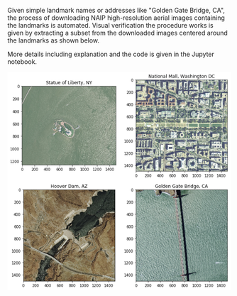 Given simple landmark names or addresses like "Golden Gate Bridge, CA",
the process of downloading NAIP high-resolution aerial images containing
the landmarks is automated. Visual verification the procedure works is given by
extracting a subset from the downloaded images centered around the landmarks as
shown below.

More details including explanation and the code is given in the Jupyter notebook.

![Four US landmarks](https://github.com/carMartinez/naip_quadrangle_downloader/blob/master/four_us_landmarks.png)
